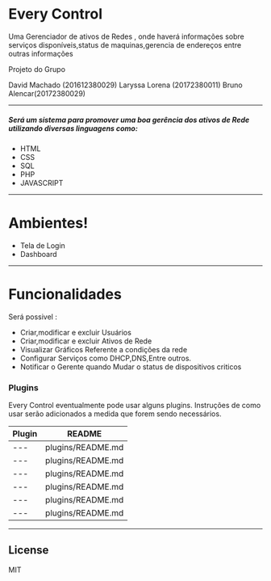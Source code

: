 # Every Control

Uma Gerenciador de ativos de Redes , onde haverá informações sobre serviços disponíveis,status de maquinas,gerencia de endereços entre outras informações 

Projeto do Grupo

David Machado (201612380029)
Laryssa Lorena (20172380011)
Bruno Alencar(20172380029)

---
##### Será um sistema para promover uma boa gerência dos ativos de Rede utilizando diversas linguagens como:

  - HTML
  - CSS
  - SQL
  - PHP
  - JAVASCRIPT
---
# Ambientes!

  - Tela de Login
  - Dashboard
<!--  - Tela de Status da Rede Para o Gerente -->
---
# Funcionalidades

Será possivel :
  - Criar,modificar e excluir Usuários
  - Criar,modificar e excluir Ativos de Rede
  - Visualizar Gráficos Referente a condições da rede
  - Configurar Serviços como DHCP,DNS,Entre outros.
  - Notificar o Gerente quando Mudar o status de dispositivos criticos
  

### Plugins

Every Control eventualmente pode usar alguns plugins. Instruções de como usar serão adicionados a medida que forem sendo necessários.

| Plugin | README |
| ------ | ------ |
| --- | plugins/README.md|
| --- | plugins/README.md|
| --- | plugins/README.md|
| --- | plugins/README.md|
| --- | plugins/README.md|
| --- | plugins/README.md|

---
License
---
MIT
